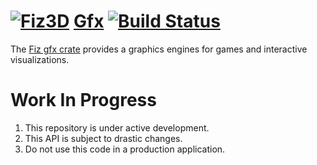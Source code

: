 # [![Fiz3D](http://fiz3d.org/static/media/readme_small.png)](https://fiz3d.org) [Gfx](https://fiz3d.org/crate/gfx) [![Build Status](https://circleci.com/gh/fiz3d/gfx.svg?&style=shield)](https://circleci.com/gh/fiz3d/gfx)

The [Fiz gfx crate](https://fiz3d.org/crate/gfx) provides a graphics engines for games and interactive visualizations.

# Work In Progress

1. This repository is under active development.
2. This API is subject to drastic changes.
3. Do not use this code in a production application.
